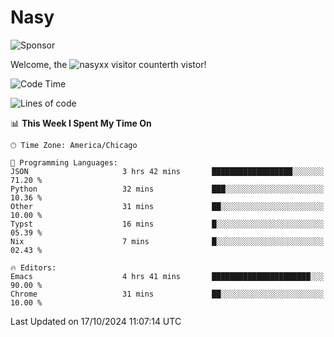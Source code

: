 # Nasy

<!--
<p align="center">
<img height="200" src="https://github-readme-stats.vercel.app/api?username=nasyxx&count_private=true&show_icons=true&theme=dracula&include_all_commits=true"/>
<img height="200" src="https://github-readme-stats.vercel.app/api/top-langs/?username=nasyxx&theme=dracula&hide=html,jupyter+notebook&count_private=true&show_icons=true"/>
</p>

  
----------------
-->

![Sponsor](https://img.shields.io/static/v1.svg?label=Sponsor&message=%E2%9D%A4&logo=GitHub&style=flat&color=pink)
 
Welcome, the ![nasyxx visitor counter](https://count.getloli.com/get/@nasyxx?theme=rule34)th vistor!
 
<!--START_SECTION:waka-->
![Code Time](http://img.shields.io/badge/Code%20Time-4%2C697%20hrs%207%20mins-blue)

![Lines of code](https://img.shields.io/badge/From%20Hello%20World%20I%27ve%20Written-5.9%20million%20lines%20of%20code-blue)

📊 **This Week I Spent My Time On** 

```text
🕑︎ Time Zone: America/Chicago

💬 Programming Languages: 
JSON                     3 hrs 42 mins       ██████████████████░░░░░░░   71.20 % 
Python                   32 mins             ███░░░░░░░░░░░░░░░░░░░░░░   10.36 % 
Other                    31 mins             ██░░░░░░░░░░░░░░░░░░░░░░░   10.00 % 
Typst                    16 mins             █░░░░░░░░░░░░░░░░░░░░░░░░   05.39 % 
Nix                      7 mins              █░░░░░░░░░░░░░░░░░░░░░░░░   02.43 % 

🔥 Editors: 
Emacs                    4 hrs 41 mins       ██████████████████████░░░   90.00 % 
Chrome                   31 mins             ██░░░░░░░░░░░░░░░░░░░░░░░   10.00 % 
```


 Last Updated on 17/10/2024 11:07:14 UTC
<!--END_SECTION:waka-->

<!-- ![visitors](https://visitor-badge.laobi.icu/badge?page_id=nasyxx.nasyxx) -->
